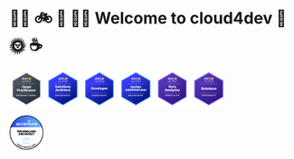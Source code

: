 # :swimming_man: :bike: :running: :surfing_man: Welcome to cloud4dev :muscle: :sun_with_face: :coffee:


<a href="https://www.credly.com/badges/67281cce-d85d-4069-94f6-2575263b979a/public_url" title="AWS Certified Cloud Practitioner"><img src="/images/badge_AWS_Certified_Cloud_Practitioner.png" alt="AWS Certified Cloud Practitioner badge" width="12%" height="" /></a>
<a href="https://www.credly.com/badges/9f5a2091-ccc2-4c5f-bd83-0bc10d3769b9/public_url" title="AWS Certified Solutions Architect – Associate"><img src="/images/badge_AWS_Certified_Solutions_Architect_Associate.png" alt="AWS Certified Solutions Architect – Associate badge" width="12%" height="" /></a>
<a href="https://www.credly.com/badges/33ec748e-9c74-4114-8023-7cda244cca6e/public_url" title="AWS Certified Developer Architect – Associate"><img src="/images/badge_AWS_Certified_Developer_Associate.png" alt="AWS Certified Developer – Associate badge" width="12%" height="" /></a>
<a href="https://www.credly.com/badges/29e0e3bc-b3df-4a36-8661-fce8c15ceed1/public_url" title="AWS Certified SysOps Administrator – Associate"><img src="/images/badge_AWS_Certified_SysOps Administrator_Associate.png" alt="AWS Certified SysOps Administrator – Associate badge" width="12%" height="" /></a>
<a href="https://www.credly.com/badges/dcb3826f-bc32-4f3f-b90f-ccfeb449b586/public_url" title="AWS Certified Data Analytics – Specialty"><img src="/images/badge_AWS_Certified_Data_Analytics_Specialty.png" alt="AWS Certified Data Analytics – Specialty badge" width="12%" height="" /></a>
<a href="https://www.credly.com/badges/9df69fd0-a832-4df7-a850-473c040f0489/public_url" title="AWS Certified Database – Specialty"><img src="/images/badge_AWS_Certified_Database_Specialty.png" alt="AWS Certified Database – Specialty badge" width="12%" height="" /></a>

<a href="https://www.credly.com/badges/418ebe78-6cee-4c78-b89f-761cf323ad39/public_url" title="Technology Architect Certification"><img src="/images/badge_Technology_Architect_Certification.png" alt="Technology Architect Certification badge" width="12%" height="" /></a>
